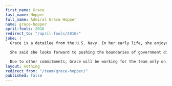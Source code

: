```yaml
---
first_name: Grace
last_name: Hopper
full_name: Admiral Grace Hopper
name: grace-hopper
april-fools: 2016
redirect_to: "/april-fools/2016/"
joke: |
  Grace is a detailee from the U.S. Navy. In her early life, she enjoyed taking apart clocks and other hardware; she joined 18F with a passion for software and effective government systems. In the 1970s, the New York City native advocated for the Department of Defense to replace large, centralized systems with networks of small, distributed computers.

  She said she looks forward to pushing the boundaries of government digital services at 18F: "A ship in port is safe, but that's not what ships are built for."

  Due to other commitments, Grace will be working for the team only on April 1st. If you'd like to join Grace (and not just for April 1) you can <a href="https://pages.18f.gov/joining-18f/">see all of our openings and learn more about working at 18F</a>.)
layout: nothing
redirect_from: "/team/grace-hopper/"
published: false
---
```


